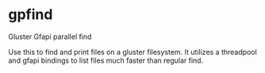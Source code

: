 # gpfind
Gluster Gfapi parallel find

Use this to find and print files on a gluster filesystem.  It utilizes a threadpool and gfapi bindings to list files much 
faster than regular find.  
